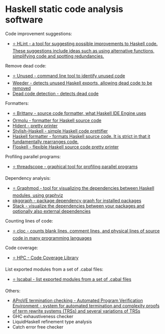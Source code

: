 # Haskell static code analysis software

Code improvement suggestions:

* [⭐ HLint - a tool for suggesting possible improvements to Haskell code. These suggestions include ideas such as using alternative functions, simplifying code and spotting redundancies.](https://github.com/ndmitchell/hlint)

Remove dead code:

* [⭐ Unused - command line tool to identify unused code](https://github.com/joshuaclayton/unused#readme)
* [Weeder - detects unused Haskell exports, allowing dead code to be removed](https://github.com/ndmitchell/weeder)
* [Dead code detection - detects dead code](https://github.com/soenkehahn/dead-code-detection#readme)

Formatters:

* [⭐ Brittany - source code formatter, what Haskell IDE Engine uses](https://github.com/lspitzner/brittany/)
* [Ormolu - formatter for Haskell source code](https://github.com/tweag/ormolu)
* [Hident - pretty printer](https://github.com/chrisdone/hindent)
* [Stylish-Haskell - simple Haskell code prettifier](https://github.com/jaspervdj/stylish-haskell)
* [Haskell formatter - formats Haskell source code. It is strict in that it fundamentally rearranges code.](https://github.com/evolutics/haskell-formatter#readme)
* [Floskell - flexible Haskell source code pretty printer](https://github.com/ennocramer/floskell)

Profiling parallel programs:

* [⭐ threadscope - graphical tool for profiling parallel programs](http://hackage.haskell.org/package/threadscope)

Dependency analysis:

* [⭐ Graphmod - tool for visualizing the dependencies between Haskell modules, using graphviz](https://github.com/yav/graphmod/wiki)
* [pkggraph - package dependency graph for installed packages](http://hackage.haskell.org/package/pkggraph)
* [Stack - visualize the dependencies between your packages and optionally also external dependencies](https://docs.haskellstack.org/en/stable/dependency_visualization/)

Counting lines of code:

* [⭐ cloc - counts blank lines, comment lines, and physical lines of source code in many programming languages](https://github.com/AlDanial/cloc)

Code coverage:

* [⭐ HPC - Code Coverage Library](http://hackage.haskell.org/package/hpc)

List exported modules from a set of .cabal files:

* [⭐ lscabal - list exported modules from a set of .cabal files](http://hackage.haskell.org/package/lscabal)

Others:

* [AProVE termination checking - Automated Program Verification Environment - system for automated termination and complexity proofs of term rewrite systems (TRSs) and several variations of TRSs](http://aprove.informatik.rwth-aachen.de/)
* GHC exhaustiveness checker
* LiquidHaskell refinement type analysis
* Catch error free checker